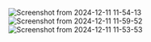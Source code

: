 ![Screenshot from 2024-12-11 11-54-13](https://github.com/user-attachments/assets/6900cf1f-ebe3-499c-b41a-78b2f4a38726)
![Screenshot from 2024-12-11 11-59-52](https://github.com/user-attachments/assets/85b31b50-4260-4f9c-88e3-04d4d17421d3)
![Screenshot from 2024-12-11 11-53-53](https://github.com/user-attachments/assets/0d0e7da5-e661-4102-b1a3-ed8c296e8306)
